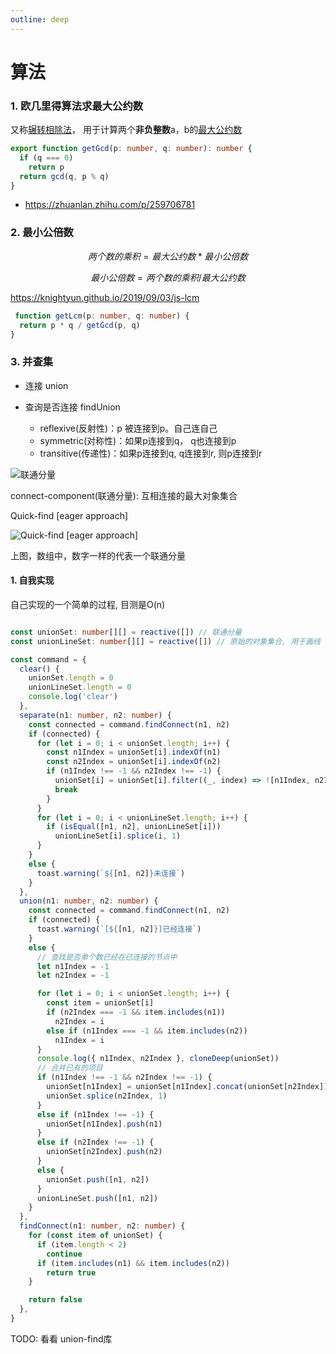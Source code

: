 ```yaml
---
outline: deep
---
```


# 算法

###  1. 欧几里得算法求最大公约数

又称[辗转相除法](https://zh.wikipedia.org/wiki/%E8%BC%BE%E8%BD%89%E7%9B%B8%E9%99%A4%E6%B3%95)， 用于计算两个**非负整数**a，b的[最大公约数](https://zh.wikipedia.org/wiki/%E6%9C%80%E5%A4%A7%E5%85%AC%E5%9B%A0%E6%95%B8) 

```typescript
export function getGcd(p: number, q: number): number {
  if (q === 0)
    return p
  return gcd(q, p % q)
}

```

- https://zhuanlan.zhihu.com/p/259706781

### 2. 最小公倍数

$$
两个数的乘积 = 最大公约数 * 最小公倍数
$$

$$
最小公倍数 = 两个数的乘积 / 最大公约数
$$

https://knightyun.github.io/2019/09/03/js-lcm

```typescript
 function getLcm(p: number, q: number) {
  return p * q / getGcd(p, q)
}
```

### 3. 并查集

- 连接 union

- 查询是否连接 findUnion

  - reflexive(反射性)：p 被连接到p。自己连自己
  - symmetric(对称性)：如果p连接到q， q也连接到p
  - transitive(传递性)：如果p连接到q,  q连接到r, 则p连接到r

  

![联通分量](/union/union-component.png)

connect-component(联通分量):  互相连接的最大对象集合



Quick-find [eager approach]

![Quick-find [eager approach]](/union/quick-find.png)

上图，数组中，数字一样的代表一个联通分量



#### 1. 自我实现

自己实现的一个简单的过程,  目测是O(n)

```typescript

const unionSet: number[][] = reactive([]) // 联通分量
const unionLineSet: number[][] = reactive([]) // 原始的对象集合, 用于画线

const command = {
  clear() {
    unionSet.length = 0
    unionLineSet.length = 0
    console.log('clear')
  },
  separate(n1: number, n2: number) {
    const connected = command.findConnect(n1, n2)
    if (connected) {
      for (let i = 0; i < unionSet.length; i++) {
        const n1Index = unionSet[i].indexOf(n1)
        const n2Index = unionSet[i].indexOf(n2)
        if (n1Index !== -1 && n2Index !== -1) {
          unionSet[i] = unionSet[i].filter((_, index) => ![n1Index, n2Index].includes(index))
          break
        }
      }
      for (let i = 0; i < unionLineSet.length; i++) {
        if (isEqual([n1, n2], unionLineSet[i]))
          unionLineSet[i].splice(i, 1)
      }
    }
    else {
      toast.warning(`${[n1, n2]}未连接`)
    }
  },
  union(n1: number, n2: number) {
    const connected = command.findConnect(n1, n2)
    if (connected) {
      toast.warning(`[${[n1, n2]}]已经连接`)
    }
    else {
      // 查找是否单个数已经在已连接的节点中
      let n1Index = -1
      let n2Index = -1

      for (let i = 0; i < unionSet.length; i++) {
        const item = unionSet[i]
        if (n2Index === -1 && item.includes(n1))
          n2Index = i
        else if (n1Index === -1 && item.includes(n2))
          n1Index = i
      }
      console.log({ n1Index, n2Index }, cloneDeep(unionSet))
      // 合并已有的项目
      if (n1Index !== -1 && n2Index !== -1) {
        unionSet[n1Index] = unionSet[n1Index].concat(unionSet[n2Index])
        unionSet.splice(n2Index, 1)
      }
      else if (n1Index !== -1) {
        unionSet[n1Index].push(n1)
      }
      else if (n2Index !== -1) {
        unionSet[n2Index].push(n2)
      }
      else {
        unionSet.push([n1, n2])
      }
      unionLineSet.push([n1, n2])
    }
  },
  findConnect(n1: number, n2: number) {
    for (const item of unionSet) {
      if (item.length < 2)
        continue
      if (item.includes(n1) && item.includes(n2))
        return true
    }

    return false
  },
}

```

TODO: 看看 union-find库	



































































































































































































































































































































































































































































































































































































































































































